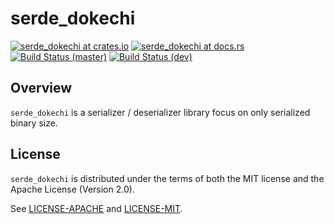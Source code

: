 serde_dokechi
=======

[![serde_dokechi at crates.io](https://img.shields.io/crates/v/serde_dokechi.svg)](https://crates.io/crates/serde_dokechi)
[![serde_dokechi at docs.rs](https://docs.rs/serde_dokechi/badge.svg)](https://docs.rs/serde_dokechi)
[![Build Status (master)](https://travis-ci.org/IgaguriMK/serde_dokechi.svg?branch=master)](https://travis-ci.org/IgaguriMK/serde_dokechi)
[![Build Status (dev)](https://travis-ci.org/IgaguriMK/serde_dokechi.svg?branch=dev)](https://travis-ci.org/IgaguriMK/serde_dokechi)

## Overview

`serde_dokechi` is a serializer / deserializer library focus on only serialized binary size.

## License

`serde_dokechi` is distributed under the terms of both the MIT license and the Apache License (Version 2.0).

See [LICENSE-APACHE](LICENSE-APACHE) and [LICENSE-MIT](LICENSE-MIT).